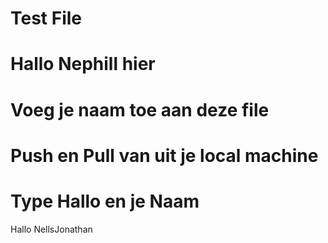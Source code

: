 # Test File 
# Hallo Nephill hier
# Voeg je naam toe aan deze file
# Push en Pull van uit je local machine

# Type Hallo en je Naam

Hallo NellsJonathan

